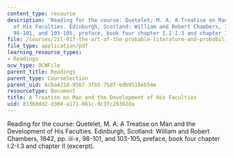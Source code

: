 ```yaml
---
content_type: resource
description: 'Reading for the course: Quetelet, M. A. A Treatise on Man and the Development
  of His Faculties. Edinburgh, Scotland: William and Robert Chambers, 1842, pp. iii-x,
  98-101, and 103-105, preface, book four chapter I.2-I.3 and chapter II (excerpt).'
file: /courses/21l-017-the-art-of-the-probable-literature-and-probability-spring-2008/81368dd2d304a171061c9c3fc29362da_quetelet_exce.pdf
file_type: application/pdf
learning_resource_types:
- Readings
ocw_type: OCWFile
parent_title: Readings
parent_type: CourseSection
parent_uid: 6cba421d-9567-3fb5-75df-edb9518eb54e
resourcetype: Document
title: A Treatise on Man and the Development of His Faculties
uid: 81368dd2-d304-a171-061c-9c3fc29362da
---
```

Reading for the course: Quetelet, M. A. A Treatise on Man and the Development of His Faculties. Edinburgh, Scotland: William and Robert Chambers, 1842, pp. iii-x, 98-101, and 103-105, preface, book four chapter I.2-I.3 and chapter II (excerpt).

